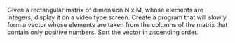 Given a rectangular matrix of dimension N x M, whose elements are integers, display it on a video type screen.
Create a program that will slowly form a vector whose elements are taken from the columns of the matrix that contain only positive numbers.
Sort the vector in ascending order.
